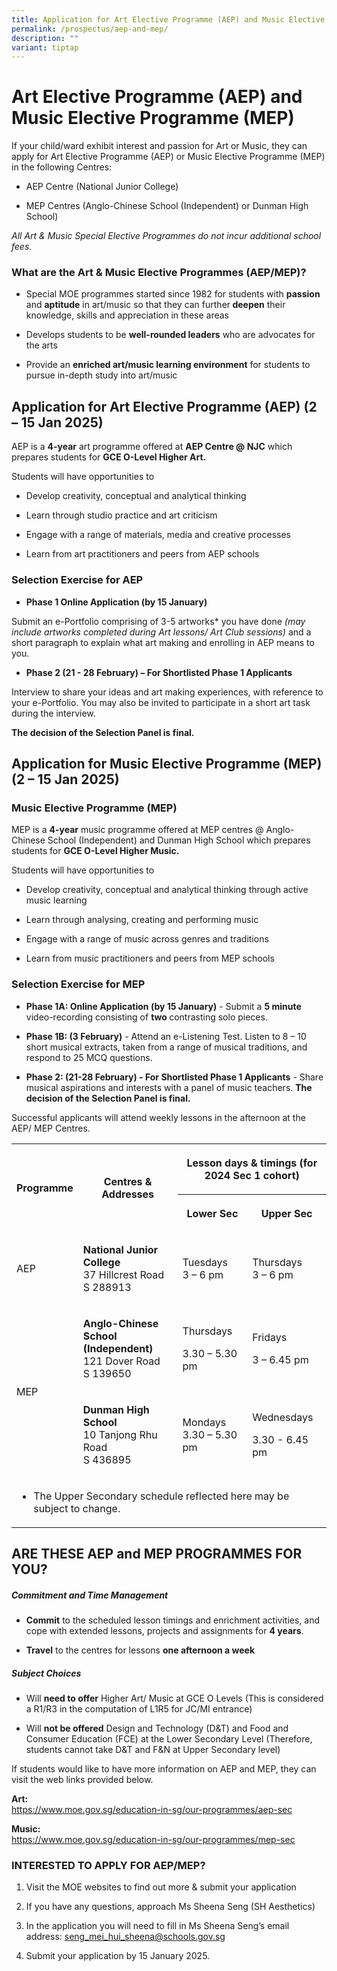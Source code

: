 ```yaml
---
title: Application for Art Elective Programme (AEP) and Music Elective Programme (MEP)
permalink: /prospectus/aep-and-mep/
description: ""
variant: tiptap
---
```

<h1>Art Elective Programme (AEP) and Music Elective Programme (MEP)</h1>
<p>If your child/ward exhibit interest and passion for Art or Music, they
can apply for Art Elective Programme (AEP) or Music Elective Programme
(MEP) in the following Centres:</p>
<ul data-tight="true" class="tight">
<li>
<p>AEP Centre (National Junior College)</p>
</li>
<li>
<p>MEP Centres (Anglo-Chinese School (Independent) or Dunman High School)</p>
</li>
</ul>
<p><em>All Art &amp; Music Special Elective Programmes do not incur additional school fees.</em>
</p>
<h3><strong>What are the Art &amp; Music Elective Programmes (AEP/MEP)?</strong></h3>
<ul data-tight="true" class="tight">
<li>
<p>Special MOE programmes started since 1982 for students with <strong>passion</strong> and <strong>aptitude</strong> in
art/music so that they can further<strong> deepen</strong> their knowledge,
skills and appreciation in these areas</p>
</li>
<li>
<p>Develops students to be <strong>well-rounded leaders</strong> who are advocates
for the arts</p>
</li>
<li>
<p>Provide an <strong>enriched art/music learning environment</strong> for
students to pursue in-depth study into art/music</p>
</li>
</ul>
<h2><strong>Application for Art Elective Programme (AEP) (2 – 15 Jan 2025)</strong></h2>
<p>AEP is a <strong>4-year</strong> art programme offered at <strong>AEP Centre @ NJC</strong> which
prepares students for <strong>GCE O-Level Higher Art.</strong>
</p>
<p>Students will have opportunities to</p>
<ul data-tight="true" class="tight">
<li>
<p>Develop creativity, conceptual and analytical thinking</p>
</li>
<li>
<p>Learn through studio practice and art criticism</p>
</li>
<li>
<p>Engage with a range of materials, media and creative processes</p>
</li>
<li>
<p>Learn from art practitioners and peers from AEP schools</p>
</li>
</ul>
<p></p>
<h3><strong>Selection Exercise for AEP</strong></h3>
<ul data-tight="true" class="tight">
<li>
<p><strong>Phase 1 Online Application (by 15 January)</strong>
</p>
</li>
</ul>
<p>Submit an e-Portfolio comprising of 3-5 artworks* you have done <em>(may include artworks completed during Art lessons/ Art Club sessions)</em> and
a short paragraph to explain what art making and enrolling in AEP means
to you.</p>
<ul data-tight="true" class="tight">
<li>
<p><strong>Phase 2 (21 - 28 February) – For Shortlisted Phase 1 Applicants</strong>
</p>
</li>
</ul>
<p>Interview to share your ideas and art making experiences, with reference
to your e-Portfolio. You may also be invited to participate in a short
art task during the interview.</p>
<p><strong>The decision of the Selection Panel is final.</strong>
</p>
<p></p>
<h2><strong>Application for Music Elective Programme (MEP) (2 – 15 Jan 2025)</strong></h2>
<h3>Music Elective Programme (MEP)</h3>
<p>MEP is a <strong>4-year</strong> music programme offered at MEP centres
@ Anglo-Chinese School (Independent) and Dunman High School which prepares
students for <strong>GCE O-Level Higher Music.</strong>
</p>
<p>Students will have opportunities to</p>
<ul data-tight="true" class="tight">
<li>
<p>Develop creativity, conceptual and analytical thinking through active
music learning</p>
</li>
<li>
<p>Learn through analysing, creating and performing music</p>
</li>
<li>
<p>Engage with a range of music across genres and traditions</p>
</li>
<li>
<p>Learn from music practitioners and peers from MEP schools</p>
</li>
</ul>
<h3><strong>Selection Exercise for MEP</strong></h3>
<ul data-tight="true" class="tight">
<li>
<p><strong>Phase 1A: Online Application (by 15 January)</strong> - Submit
a <strong>5 minute</strong> video-recording consisting of <strong>two </strong>contrasting
solo pieces.</p>
</li>
<li>
<p><strong>Phase 1B: (3 February)</strong> - Attend an e-Listening Test. Listen
to 8 – 10 short musical extracts, taken from a range of musical traditions,
and respond to 25 MCQ questions.</p>
</li>
<li>
<p><strong>Phase 2: (21-28 February) - For Shortlisted Phase 1 Applicants</strong> -
Share musical aspirations and interests with a panel of music teachers. <strong>The decision of the Selection Panel is final.</strong>
</p>
</li>
</ul>
<p></p>
<p>Successful applicants will attend weekly lessons in the afternoon at the
AEP/ MEP Centres.</p>
<table style="minWidth: 100px">
<colgroup>
<col>
<col>
<col>
<col>
</colgroup>
<tbody>
<tr>
<th rowspan="2" colspan="1">
<p>Programme</p>
</th>
<th rowspan="2" colspan="1">
<p>Centres &amp; Addresses</p>
</th>
<th rowspan="1" colspan="2">
<p>Lesson days &amp; timings (for 2024 Sec 1 cohort)</p>
</th>
</tr>
<tr>
<th rowspan="1" colspan="1">
<p>Lower Sec</p>
</th>
<th rowspan="1" colspan="1">
<p>Upper Sec</p>
</th>
</tr>
<tr>
<td rowspan="1" colspan="1">
<p>AEP</p>
</td>
<td rowspan="1" colspan="1">
<p><strong>National Junior College</strong>
<br>37 Hillcrest Road S 288913</p>
</td>
<td rowspan="1" colspan="1">
<p>Tuesdays
<br>3 – 6 pm</p>
</td>
<td rowspan="1" colspan="1">
<p>Thursdays
<br>3 – 6 pm</p>
</td>
</tr>
<tr>
<td rowspan="2" colspan="1">
<p>MEP</p>
</td>
<td rowspan="1" colspan="1">
<p><strong>Anglo-Chinese School (Independent)</strong>
<br>121 Dover Road
<br>S 139650</p>
</td>
<td rowspan="1" colspan="1">
<p>Thursdays</p>
<p>3.30 – 5.30 pm</p>
</td>
<td rowspan="1" colspan="1">
<p>Fridays</p>
<p>3 – 6.45 pm</p>
</td>
</tr>
<tr>
<td rowspan="1" colspan="1">
<p><strong>Dunman High School</strong>
<br>10 Tanjong Rhu Road
<br>S 436895</p>
</td>
<td rowspan="1" colspan="1">
<p>Mondays
<br>3.30 – 5.30 pm</p>
</td>
<td rowspan="1" colspan="1">
<p>Wednesdays</p>
<p>3.30 - 6.45 pm</p>
</td>
</tr>
<tr>
<td rowspan="1" colspan="4">
<ul data-tight="true" class="tight">
<li>
<p>The Upper Secondary schedule reflected here may be subject to change.</p>
</li>
</ul>
</td>
</tr>
</tbody>
</table>
<h2><strong>ARE THESE AEP and MEP PROGRAMMES FOR YOU?</strong></h2>
<h5><strong>Commitment and Time Management</strong></h5>
<ul data-tight="true" class="tight">
<li>
<p><strong>Commit</strong>&nbsp;to the scheduled lesson timings and enrichment
activities, and cope with extended lessons, projects and assignments for&nbsp;<strong>4 years</strong>.</p>
</li>
<li>
<p><strong>Travel</strong>&nbsp;to the centres for lessons&nbsp;<strong>one afternoon a week</strong>
</p>
</li>
</ul>
<h5><strong>Subject Choices</strong></h5>
<ul data-tight="true" class="tight">
<li>
<p>Will&nbsp;<strong>need to offer</strong>&nbsp;Higher Art/ Music at GCE
O Levels (This is considered a R1/R3 in the computation of L1R5 for JC/MI
entrance)</p>
</li>
<li>
<p>Will&nbsp;<strong>not be offered</strong>&nbsp;Design and Technology (D&amp;T)
and Food and Consumer Education (FCE) at the Lower Secondary Level (Therefore,
students cannot take D&amp;T and F&amp;N at Upper Secondary level)</p>
</li>
</ul>
<p>If students would like to have more information on AEP and MEP, they can
visit the web links provided below.</p>
<p><strong>Art: </strong>
<br><a href="https://www.moe.gov.sg/education-in-sg/our-programmes/aep-sec" rel="noopener noreferrer nofollow" target="_blank">https://www.moe.gov.sg/education-in-sg/our-programmes/aep-sec</a>
</p>
<p><strong>Music: </strong>
<br><a href="https://www.moe.gov.sg/education-in-sg/our-programmes/mep-sec" rel="noopener noreferrer nofollow" target="_blank">https://www.moe.gov.sg/education-in-sg/our-programmes/mep-sec</a>
</p>
<p></p>
<h3>INTERESTED TO APPLY FOR AEP/MEP?</h3>
<ol data-tight="true" class="tight">
<li>
<p>Visit the MOE websites to find out more &amp; submit your application</p>
</li>
<li>
<p>If you have any questions, approach Ms Sheena Seng (SH Aesthetics)</p>
</li>
<li>
<p>In the application you will need to fill in Ms Sheena Seng’s email address:
<a href="mailto:seng_mei_hui_sheena@schools.gov.sg" rel="noopener noreferrer nofollow" target="_blank">seng_mei_hui_sheena@schools.gov.sg</a>
</p>
</li>
<li>
<p>Submit your application by 15 January 2025.</p>
</li>
</ol>
<p></p>